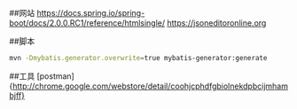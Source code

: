 ##网站
https://docs.spring.io/spring-boot/docs/2.0.0.RC1/reference/htmlsingle/
https://jsoneditoronline.org

##脚本
```bash
mvn -Dmybatis.generator.overwrite=true mybatis-generator:generate
```

##工具
[postman]{http://chrome.google.com/webstore/detail/coohjcphdfgbiolnekdpbcijmhambjff}